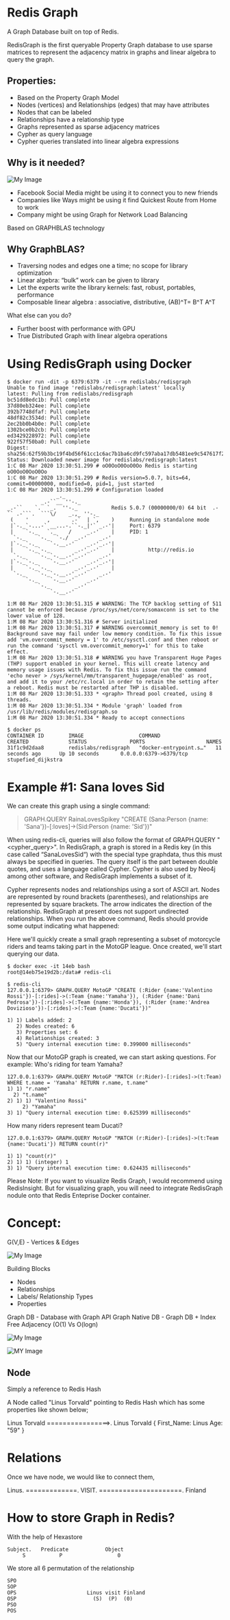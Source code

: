 # Redis Graph

A Graph Database built on top of Redis.

RedisGraph is the first queryable Property Graph database to use sparse matrices to represent the adjacency matrix in graphs and linear algebra to query the graph.

## Properties:

- Based on the Property Graph Model
- Nodes (vertices) and Relationships (edges) that may have attributes
- Nodes that can be labeled
- Relationships have a relationship type
- Graphs represented as sparse adjacency matrices
- Cypher as query language
- Cypher queries translated into linear algebra expressions


## Why is it needed?

![My Image](https://github.com/collabnix/redisplanet/blob/master/enterprise/modules/redisgraph/Screen%20Shot%202020-03-08%20at%208.50.26%20PM.png)

- Facebook Social Media might be using it to connect you to new friends
- Companies like Ways might be using it find Quickest Route from Home to work
- Company might be using Graph for Network Load Balancing

Based on GRAPHBLAS technology

## Why GraphBLAS?

- Traversing nodes and edges one a time; no scope for library optimization
- Linear algebra: “bulk” work can be given to library
- Let the experts write the library kernels: fast, robust, portables, performance
- Composable linear algebra : associative, distributive, (AB)^T= B^T A^T


What else can you do?

- Further boost with performance with GPU
- True Distributed Graph with linear algebra operations

# Using RedisGraph using Docker


```
$ docker run -dit -p 6379:6379 -it --rm redislabs/redisgraph
Unable to find image 'redislabs/redisgraph:latest' locally
latest: Pulling from redislabs/redisgraph
bc51dd8edc1b: Pull complete 
37d80eb324ee: Pull complete 
392b7748dfaf: Pull complete 
48df82c3534d: Pull complete 
2ec2bb0b4b0e: Pull complete 
1302bce0b2cb: Pull complete 
ed3429228972: Pull complete 
922f57f50ba0: Pull complete 
Digest: sha256:62f59b3bc19f4bd56f61cc1c6ac7b1ba6cd9fc597aba17db5481ee9c547617f2
Status: Downloaded newer image for redislabs/redisgraph:latest
1:C 08 Mar 2020 13:30:51.299 # oO0OoO0OoO0Oo Redis is starting oO0OoO0OoO0Oo
1:C 08 Mar 2020 13:30:51.299 # Redis version=5.0.7, bits=64, commit=00000000, modified=0, pid=1, just started
1:C 08 Mar 2020 13:30:51.299 # Configuration loaded
                _._                                                  
           _.-``__ ''-._                                                   _.-``    `.  `_.  ''-._           Redis 5.0.7 (00000000/0) 64 bit  .-`` .-```.  ```\/    _.,_ ''-._                                   
 (    '      ,       .-`  | `,    )     Running in standalone mode
 |`-._`-...-` __...-.``-._|'` _.-'|     Port: 6379
 |    `-._   `._    /     _.-'    |     PID: 1
  `-._    `-._  `-./  _.-'    _.-'                                   
 |`-._`-._    `-.__.-'    _.-'_.-'|                                  
 |    `-._`-._        _.-'_.-'    |           http://redis.io        
  `-._    `-._`-.__.-'_.-'    _.-'                                   
 |`-._`-._    `-.__.-'    _.-'_.-'|                                  
 |    `-._`-._        _.-'_.-'    |                                  
  `-._    `-._`-.__.-'_.-'    _.-'                                   
      `-._    `-.__.-'    _.-'                                       
          `-._        _.-'                                           
              `-.__.-'                                               

1:M 08 Mar 2020 13:30:51.315 # WARNING: The TCP backlog setting of 511 cannot be enforced because /proc/sys/net/core/somaxconn is set to the lower value of 128.
1:M 08 Mar 2020 13:30:51.316 # Server initialized
1:M 08 Mar 2020 13:30:51.317 # WARNING overcommit_memory is set to 0! Background save may fail under low memory condition. To fix this issue add 'vm.overcommit_memory = 1' to /etc/sysctl.conf and then reboot or run the command 'sysctl vm.overcommit_memory=1' for this to take effect.
1:M 08 Mar 2020 13:30:51.318 # WARNING you have Transparent Huge Pages (THP) support enabled in your kernel. This will create latency and memory usage issues with Redis. To fix this issue run the command 'echo never > /sys/kernel/mm/transparent_hugepage/enabled' as root, and add it to your /etc/rc.local in order to retain the setting after a reboot. Redis must be restarted after THP is disabled.
1:M 08 Mar 2020 13:30:51.333 * <graph> Thread pool created, using 8 threads.
1:M 08 Mar 2020 13:30:51.334 * Module 'graph' loaded from /usr/lib/redis/modules/redisgraph.so
1:M 08 Mar 2020 13:30:51.334 * Ready to accept connections
```

```
$ docker ps
CONTAINER ID        IMAGE                  COMMAND                  CREATED             STATUS              PORTS                    NAMES
31f1c9d2daa8        redislabs/redisgraph   "docker-entrypoint.s…"   11 seconds ago      Up 10 seconds       0.0.0.0:6379->6379/tcp   stupefied_dijkstra
```


# Example #1: Sana loves Sid

We can create this graph using a single command:


> GRAPH.QUERY RainaLovesSpikey "CREATE (Sana:Person {name: 'Sana'})-[:loves]->(Sid:Person {name: 'Sid'})"

When using redis-cli, queries will also follow the format of GRAPH.QUERY <key> "<cypher_query>". In RedisGraph, a graph is stored in a Redis key (in this case called “SanaLovesSid“) with the special type graphdata, thus this must always be specified in queries. The query itself is the part between double quotes, and uses a language called Cypher. Cypher is also used by Neo4j among other software, and RedisGraph implements a subset of it.
  
Cypher represents nodes and relationships using a sort of ASCII art. Nodes are represented by round brackets (parentheses), and relationships are represented by square brackets. The arrow indicates the direction of the relationship. RedisGraph at present does not support undirected relationships. When you run the above command, Redis should provide some output indicating what happened:




Here we'll quickly create a small graph representing a subset of motorcycle riders and teams taking part in the MotoGP league. Once created, we'll start querying our data.

```
$ docker exec -it 14eb bash
root@14eb75e19d2b:/data# redis-cli
```

```
$ redis-cli
127.0.0.1:6379> GRAPH.QUERY MotoGP "CREATE (:Rider {name:'Valentino Rossi'})-[:rides]->(:Team {name:'Yamaha'}), (:Rider {name:'Dani Pedrosa'})-[:rides]->(:Team {name:'Honda'}), (:Rider {name:'Andrea Dovizioso'})-[:rides]->(:Team {name:'Ducati'})"
```

```
1) 1) Labels added: 2
   2) Nodes created: 6
   3) Properties set: 6
   4) Relationships created: 3
   5) "Query internal execution time: 0.399000 milliseconds"
 ```
 
 Now that our MotoGP graph is created, we can start asking questions. For example: Who's riding for team Yamaha?
 
 ```
 127.0.0.1:6379> GRAPH.QUERY MotoGP "MATCH (r:Rider)-[:rides]->(t:Team) WHERE t.name = 'Yamaha' RETURN r.name, t.name"
1) 1) "r.name"
   2) "t.name"
2) 1) 1) "Valentino Rossi"
      2) "Yamaha"
3) 1) "Query internal execution time: 0.625399 milliseconds"
```

How many riders represent team Ducati?

```
127.0.0.1:6379> GRAPH.QUERY MotoGP "MATCH (r:Rider)-[:rides]->(t:Team {name:'Ducati'}) RETURN count(r)"
```

```
1) 1) "count(r)"
2) 1) 1) (integer) 1
3) 1) "Query internal execution time: 0.624435 milliseconds"
```

Please Note: If you want to visualize Redis Graph, I would recommend using RedisInsight. But for visualizing graph, you will need to integrate RedisGraph nodule onto that Redis Enteprise Docker container.


# Concept:

G(V,E) - Vertices & Edges

![My Image](https://github.com/collabnix/redisplanet/blob/master/enterprise/modules/redisgraph/redisgraph1.png)

Building Blocks

- Nodes
- Relationships
- Labels/ Relationship Types
- Properties

Graph DB - Database with Graph API
Graph Native DB - Graph DB + Index Free Adjacency (O(1) Vs O(logn)

![My Image](https://github.com/collabnix/redisplanet/blob/master/enterprise/modules/redisgraph/Screen%20Shot%202020-03-08%20at%208.24.09%20PM.png)

![MY Image](https://github.com/collabnix/redisplanet/blob/master/enterprise/modules/redisgraph/Screen%20Shot%202020-03-08%20at%208.26.38%20PM.png)


## Node 
Simply a reference to Redis Hash

A Node called "Linus Torvald" pointing to Redis Hash which has some properties like shown below;


Linus Torvald ================>.  Linus Torvald {
                                   First_Name: Linus 
                                   Age: "59"
                                   }
 
# Relations


Once we have node, we would like to connect them,

Linus. =============. VISIT. =====================.  Finland

# How to store Graph in Redis?

With the help of Hexastore

```
Subject.   Predicate            Object
     S           P                  0
```

     
We store all 6 permutation of the relationship

```
SPO
SOP
OPS                       Linus visit Finland
OSP                         (S)  (P)  (0)
PSO
POS
```

